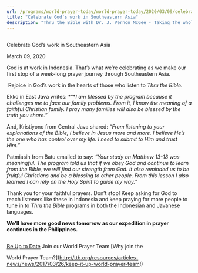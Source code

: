 ```yaml
---
url: /programs/world-prayer-today/world-prayer-today/2020/03/09/celebrate-god-s-work-in-southeastern-asia
title: "Celebrate God’s work in Southeastern Asia"
description: "Thru the Bible with Dr. J. Vernon McGee - Taking the whole Word to the whole world"
---
```







## 
 Celebrate God’s work in Southeastern Asia


March 09, 2020




God is at work in Indonesia. That’s what we’re celebrating as we make our first stop of a week-long prayer journey through Southeastern Asia.


 Rejoice in God’s work in the hearts of those who listen to *Thru the Bible.*


Ekko in East Java writes: *“**I am blessed by the program because it challenges me to face our family problems. From it, I know the meaning of a faithful Christian family. I pray many families will also be blessed by the truth you share.”*


And, Kristiyono from Central Java shared: *“From listening to your explanations of the Bible, I believe in Jesus more and more. I believe He’s the one who has control over my life. I need to submit to Him and trust Him.”*


Patmiasih from Batu emailed to say: *“Your study on Matthew 13-18 was meaningful. The program told us that if we obey God and continue to learn from the Bible, we will find our strength from God. It also reminded us to be fruitful Christians and be a blessing to other people. From this lesson I also learned I can rely on the Holy Spirit to guide my way.”*


Thank you for your faithful prayers. Don’t stop! Keep asking for God to reach listeners like these in Indonesia and keep praying for more people to tune in to *Thru the Bible* programs in both the Indonesian and Javanese languages.


**We’ll have more good news tomorrow as our expedition in prayer continues in the Philippines.** 







## 




[Be Up to Date](http://feeds.feedburner.com/WorldPrayerToday "World Prayer Today RSS Feed")
Join our World Prayer Team
[Why join the  

World Prayer Team?](http://ttb.org/resources/articles-news/news/2017/03/26/keep-it-up-world-prayer-team!)




